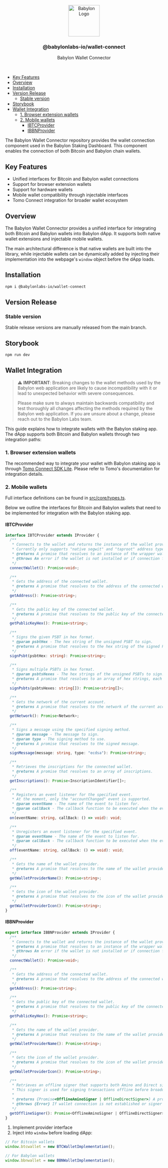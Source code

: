 <p align="center">
    <img
        alt="Babylon Logo"
        src="https://github.com/user-attachments/assets/dc74271e-90f1-44bd-9122-2b7438ab375c"
        width="100"
    />
    <h3 align="center">@babylonlabs-io/wallet-connect</h3>
    <p align="center">Babylon Wallet Connector</p>
</p>
<br/>

- [Key Features](#key-features)
- [Overview](#overview)
- [Installation](#installation)
- [Version Release](#version-release)
  - [Stable version](#stable-version)
- [Storybook](#storybook)
- [Wallet Integration](#wallet-integration)
  - [1. Browser extension wallets](#1-browser-extension-wallets)
  - [2. Mobile wallets](#2-mobile-wallets)
    - [IBTCProvider](#ibtcprovider)
    - [IBBNProvider](#ibbnprovider)

The Babylon Wallet Connector repository provides the wallet connection component
used in the Babylon Staking Dashboard. This component enables the connection of
both Bitcoin and Babylon chain wallets.

## Key Features

- Unified interfaces for Bitcoin and Babylon wallet connections
- Support for browser extension wallets
- Support for hardware wallets
- Mobile wallet compatibility through injectable interfaces
- Tomo Connect integration for broader wallet ecosystem

## Overview

The Babylon Wallet Connector provides a unified interface for integrating both
Bitcoin and Babylon wallets into Babylon dApp. It supports both native wallet
extensions and injectable mobile wallets.

The main architectural difference is that native wallets are built into the
library, while injectable wallets can be dynamically added by injecting their
implementation into the webpage's `window` object before the dApp loads.

## Installation

```bash
npm i @babylonlabs-io/wallet-connect
```

## Version Release

### Stable version

Stable release versions are manually released from the main branch.

## Storybook

```bash
npm run dev
```

## Wallet Integration

> ⚠️ **IMPORTANT**: Breaking changes to the wallet methods used by the Babylon
> web application are likely to cause incompatibility with it or lead to
> unexpected behavior with severe consequences.
>
> Please make sure to always maintain backwards compatibility and test
> thoroughly all changes affecting the methods required by the Babylon web
> application. If you are unsure about a change, please reach out to the Babylon
> Labs team.

This guide explains how to integrate wallets with the Babylon staking app. The
dApp supports both Bitcoin and Babylon wallets through two integration paths:

### 1. Browser extension wallets

The recommended way to integrate your wallet with Babylon staking app is through
[Tomo Connect SDK Lite](https://docs.tomo.inc/tomo-sdk/tomo-connect-sdk-lite).
Please refer to Tomo's documentation for integration details.

### 2. Mobile wallets

Full interface definitions can be found in
[src/core/types.ts](src/core/types.ts).

Below we outline the interfaces for Bitcoin and Babylon wallets that need to be
implemented for integration with the Babylon staking app.

#### IBTCProvider

```ts
interface IBTCProvider extends IProvider {
  /**
   * Connects to the wallet and returns the instance of the wallet provider.
   * Currently only supports "native segwit" and "taproot" address types.
   * @returns A promise that resolves to an instance of the wrapper wallet provider in babylon friendly format.
   * @throws An error if the wallet is not installed or if connection fails.
   */
  connectWallet(): Promise<void>;

  /**
   * Gets the address of the connected wallet.
   * @returns A promise that resolves to the address of the connected wallet.
   */
  getAddress(): Promise<string>;

  /**
   * Gets the public key of the connected wallet.
   * @returns A promise that resolves to the public key of the connected wallet.
   */
  getPublicKeyHex(): Promise<string>;

  /**
   * Signs the given PSBT in hex format.
   * @param psbtHex - The hex string of the unsigned PSBT to sign.
   * @returns A promise that resolves to the hex string of the signed PSBT.
   */
  signPsbt(psbtHex: string): Promise<string>;

  /**
   * Signs multiple PSBTs in hex format.
   * @param psbtsHexes - The hex strings of the unsigned PSBTs to sign.
   * @returns A promise that resolves to an array of hex strings, each representing a signed PSBT.
   */
  signPsbts(psbtsHexes: string[]): Promise<string[]>;

  /**
   * Gets the network of the current account.
   * @returns A promise that resolves to the network of the current account.
   */
  getNetwork(): Promise<Network>;

  /**
   * Signs a message using the specified signing method.
   * @param message - The message to sign.
   * @param type - The signing method to use.
   * @returns A promise that resolves to the signed message.
   */
  signMessage(message: string, type: "ecdsa"): Promise<string>;

  /**
   * Retrieves the inscriptions for the connected wallet.
   * @returns A promise that resolves to an array of inscriptions.
   */
  getInscriptions(): Promise<InscriptionIdentifier[]>;

  /**
   * Registers an event listener for the specified event.
   * At the moment, only the "accountChanged" event is supported.
   * @param eventName - The name of the event to listen for.
   * @param callBack - The callback function to be executed when the event occurs.
   */
  on(eventName: string, callBack: () => void): void;

  /**
   * Unregisters an event listener for the specified event.
   * @param eventName - The name of the event to listen for.
   * @param callBack - The callback function to be executed when the event occurs.
   */
  off(eventName: string, callBack: () => void): void;

  /**
   * Gets the name of the wallet provider.
   * @returns A promise that resolves to the name of the wallet provider.
   */
  getWalletProviderName(): Promise<string>;

  /**
   * Gets the icon of the wallet provider.
   * @returns A promise that resolves to the icon of the wallet provider.
   */
  getWalletProviderIcon(): Promise<string>;
}
```

#### IBBNProvider

```ts
export interface IBBNProvider extends IProvider {
  /**
   * Connects to the wallet and returns the instance of the wallet provider.
   * @returns A promise that resolves to an instance of the wrapper wallet provider.
   * @throws An error if the wallet is not installed or if connection fails.
   */
  connectWallet(): Promise<void>;

  /**
   * Gets the address of the connected wallet.
   * @returns A promise that resolves to the address of the connected wallet.
   */
  getAddress(): Promise<string>;

  /**
   * Gets the public key of the connected wallet.
   * @returns A promise that resolves to the public key of the connected wallet.
   */
  getPublicKeyHex(): Promise<string>;

  /**
   * Gets the name of the wallet provider.
   * @returns A promise that resolves to the name of the wallet provider.
   */
  getWalletProviderName(): Promise<string>;

  /**
   * Gets the icon of the wallet provider.
   * @returns A promise that resolves to the icon of the wallet provider.
   */
  getWalletProviderIcon(): Promise<string>;

  /**
   * Retrieves an offline signer that supports both Amino and Direct signing methods.
   * This signer is used for signing transactions offline before broadcasting them to the network.
   *
   * @returns {Promise<OfflineAminoSigner | OfflineDirectSigner>} A promise that resolves to a signer supporting either Amino or Direct signing
   * @throws {Error} If wallet connection is not established or signer cannot be retrieved
   */
  getOfflineSigner(): Promise<OfflineAminoSigner | OfflineDirectSigner>;
}
```

1. Implement provider interface
2. Inject into `window` before loading dApp:

```ts
// For Bitcoin wallets
window.btcwallet = new BTCWalletImplementation();

// For Babylon wallets
window.bbnwallet = new BBNWalletImplementation();
```
